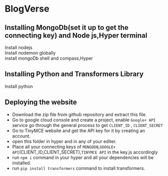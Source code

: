 # BlogVerse
## Installing MongoDb(set it up to get the connecting key) and Node js,Hyper terminal
 Install nodejs  
 Install nodemon globally  
 install mongoDb shell and compass,Hyper  
## Installing Python and Transformers Library
 Install python  
## Deploying the website
 - Download the zip file from github repository and extract this file.  
 - Go to google cloud console and create a project, enable `Google+ API` service go through the general process to get `CLIENT_ID` , `CLIENT_SECRET`  
 - Go to TinyMCE website and get the API key for it by creating an account.  
 - open this folder in hyper and in any of your editer.  
 - Place all your connecting keys of `MONGODB`,`GOOGLE+ API`(CLIENT_ID,CLIENT_SECRET),`TINYMCE API` in the key.js accordingly  
 - run `npm i` command in your hyper and all your dependencies will be installed.  
 - run `pip install transformers` command to install transformers.  

